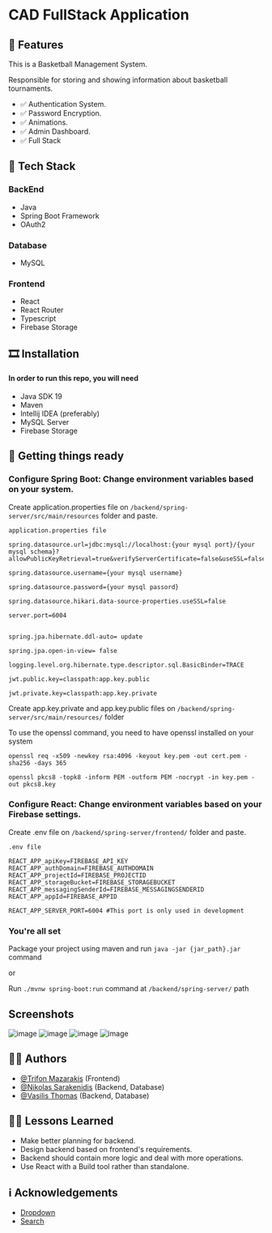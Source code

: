 
# CAD FullStack Application

## 🎯 Features

This is a Basketball Management System.

Responsible for storing and showing information about basketball tournaments.


-   :white_check_mark: Authentication System.
-   :white_check_mark: Password Encryption.
-   :white_check_mark: Animations.
-   :white_check_mark: Admin Dashboard.
-   :white_check_mark: Full Stack


## 🔎 Tech Stack

### BackEnd
- Java
- Spring Boot Framework 
- OAuth2
### Database
- MySQL
### Frontend
- React
- React Router
- Typescript
- Firebase Storage



## 🎞 Installation
#### In order to run this repo, you will need

- Java SDK 19
- Maven
- Intellij IDEA (preferably)
- MySQL Server
- Firebase Storage
## 🎨 Getting things ready

### Configure Spring Boot: Change environment variables based on your system.
Create application.properties file on ```/backend/spring-server/src/main/resources``` folder and paste.

`application.properties file`
```
spring.datasource.url=jdbc:mysql://localhost:{your mysql port}/{your mysql schema}?allowPublicKeyRetrieval=true&verifyServerCertificate=false&useSSL=false&requireSSL=false

spring.datasource.username={your mysql username}

spring.datasource.password={your mysql passord}

spring.datasource.hikari.data-source-properties.useSSL=false

server.port=6004


spring.jpa.hibernate.ddl-auto= update

spring.jpa.open-in-view= false

logging.level.org.hibernate.type.descriptor.sql.BasicBinder=TRACE

jwt.public.key=classpath:app.key.public

jwt.private.key=classpath:app.key.private
```

Create app.key.private and app.key.public files on `/backend/spring-server/src/main/resources/` folder

To use the openssl command, you need to have openssl installed on your system

`openssl req -x509 -newkey rsa:4096 -keyout key.pem -out cert.pem -sha256 -days 365`

`openssl pkcs8 -topk8 -inform PEM -outform PEM -nocrypt -in key.pem -out pkcs8.key`

### Configure React: Change environment variables based on your Firebase settings.
Create .env file on ```/backend/spring-server/frontend/``` folder and paste.

`.env file`

```
REACT_APP_apiKey=FIREBASE_API_KEY
REACT_APP_authDomain=FIREBASE_AUTHDOMAIN
REACT_APP_projectId=FIREBASE_PROJECTID
REACT_APP_storageBucket=FIREBASE_STORAGEBUCKET
REACT_APP_messagingSenderId=FIREBASE_MESSAGINGSENDERID
REACT_APP_appId=FIREBASE_APPID

REACT_APP_SERVER_PORT=6004 #This port is only used in development

```

### You're all set
Package your project using maven and run `java -jar {jar_path}.jar` command

or

Run ``./mvnw spring-boot:run`` command at `/backend/spring-server/` path

## Screenshots
![image](https://github.com/Tryferos/CAD/assets/101869298/2ac1983c-7063-4506-a656-c62217c4e1c7)
![image](https://github.com/Tryferos/CAD/assets/101869298/aabd1533-cbba-4e18-baf8-610078268b8b)
![image](https://github.com/Tryferos/CAD/assets/101869298/02e0b271-db60-4eeb-aadd-9f332e12d2a8)
![image](https://github.com/Tryferos/CAD/assets/101869298/81bccf8f-3790-4e26-8e89-9b2e21bfa504)


## 👨‍💻 Authors

- [@Trifon Mazarakis](https://www.github.com/Tryferos) (Frontend)
- [@Nikolas Sarakenidis](https://github.com/Nikoreve) (Backend, Database)
- [@Vasilis Thomas](https://github.com/Vasilis-Thomas) (Backend, Database)

## 👨‍🏫 Lessons Learned

- Make better planning for backend.
- Design backend based on frontend's requirements.
- Backend should contain more logic and deal with more operations.
- Use React with a Build tool rather than standalone.


## ℹ️ Acknowledgements

- [Dropdown](https://www.npmjs.com/package/@tryferos/dropdown)
- [Search](https://www.npmjs.com/package/@tryferos/search)

